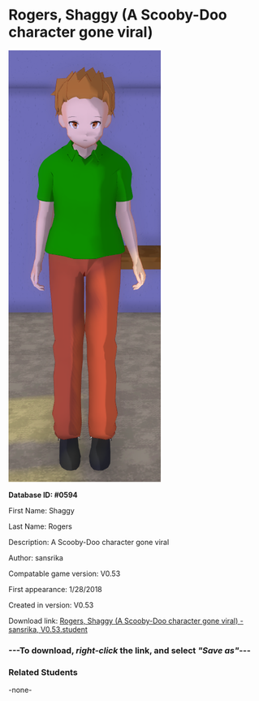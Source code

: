 # Rogers, Shaggy (A Scooby-Doo character gone viral)

<img src="../../Files/Images/Rogers, Shaggy (A Scooby-Doo character gone viral).png" title="Rogers, Shaggy (A Scooby-Doo character gone viral) - sansrika, V0.53">

**Database ID: #0594**

First Name: Shaggy

Last Name: Rogers

Description: A Scooby-Doo character gone viral

Author: sansrika

Compatable game version: V0.53

First appearance: 1/28/2018

Created in version: V0.53

Download link: <a href="https://raw.githubusercontent.com/Arbiter1223/Daigaku-Gurashi-Custom-Students/master/Files/Student%20Files/Rogers%2C%20Shaggy%20(A%20Scooby-Doo%20character%20gone%20viral)%20-%20sansrika%2C%20V0.53.student">Rogers, Shaggy (A Scooby-Doo character gone viral) - sansrika, V0.53.student</a>

### ---**To download, _right-click_ the link, and select _"Save as"_**---

### Related Students

-none-
